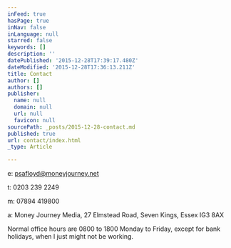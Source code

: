 ```yaml
---
inFeed: true
hasPage: true
inNav: false
inLanguage: null
starred: false
keywords: []
description: ''
datePublished: '2015-12-28T17:39:17.480Z'
dateModified: '2015-12-28T17:36:13.211Z'
title: Contact
author: []
authors: []
publisher:
  name: null
  domain: null
  url: null
  favicon: null
sourcePath: _posts/2015-12-28-contact.md
published: true
url: contact/index.html
_type: Article

---
```

e: psafloyd@moneyjourney.net

t: 0203 239 2249

m: 07894 419800

a: Money Journey Media, 27 Elmstead Road, Seven Kings, Essex IG3 8AX

Normal office hours are 0800 to 1800 Monday to Friday, except for bank holidays, when I just might not be working.